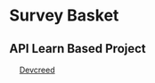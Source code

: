 <h1>Survey Basket</h1>
<h2>API Learn Based Project </h2>
<div style="width:100px; text-align: center">
  <a href="https://devcreed.net/courses/details/dotnet-rest-api?fbclid=IwY2xjawJhtgJleHRuA2FlbQIxMAABHla7zY4RaiW81b7-cqJH6YWiSHVZrTQeQdOuagZk-fSCZvD5pTcapqRBWhKs_aem_HDac7d7dYQAlzSk1CSGZVA" target="_blank">Devcreed</a>

</div>
